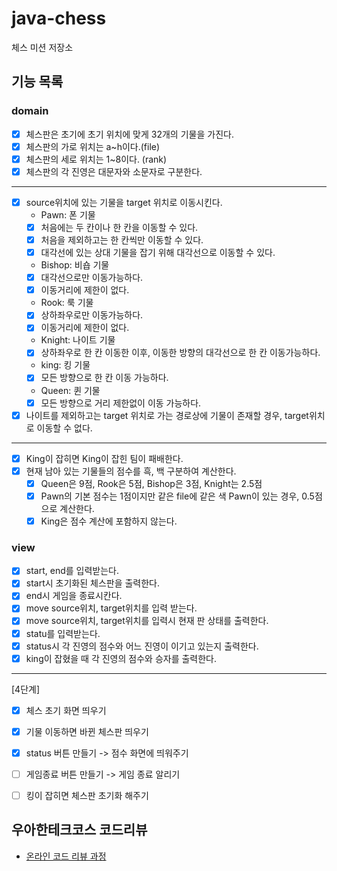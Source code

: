 # java-chess

체스 미션 저장소

## 기능 목록
### domain 
- [x] 체스판은 초기에 초기 위치에 맞게 32개의 기물을 가진다. 
- [x] 체스판의 가로 위치는 a~h이다.(file) 
- [x] 체스판의 세로 위치는 1~8이다. (rank)
- [x] 체스판의 각 진영은 대문자와 소문자로 구분한다.
---  
- [x] source위치에 있는 기물을 target 위치로 이동시킨다. 
    * Pawn: 폰 기물 
    - [x] 처음에는 두 칸이나 한 칸을 이동할 수 있다. 
    - [x] 처음을 제외하고는 한 칸씩만 이동할 수 있다. 
    - [x] 대각선에 있는 상대 기물을 잡기 위해 대각선으로 이동할 수 있다. 
    
    * Bishop: 비숍 기물
    - [x] 대각선으로만 이동가능하다. 
    - [x] 이동거리에 제한이 없다. 
    
    * Rook: 룩 기물 
    - [x] 상하좌우로만 이동가능하다. 
    - [x] 이동거리에 제한이 없다. 
    
    * Knight: 나이트 기물 
    - [x] 상하좌우로 한 칸 이동한 이후, 이동한 방향의 대각선으로 한 칸 이동가능하다. 
    
    * king: 킹 기물 
    - [x] 모든 방향으로 한 칸 이동 가능하다. 
    
    * Queen: 퀸 기물 
    - [x] 모든 방향으로 거리 제한없이 이동 가능하다.
    
- [x] 나이트를 제외하고는 target 위치로 가는 경로상에 기물이 존재할 경우, target위치로 이동할 수 없다.  
---
- [x] King이 잡히면 King이 잡힌 팀이 패배한다. 
- [x] 현재 남아 있는 기물들의 점수를 흑, 백 구분하여 계산한다. 
    - [x] Queen은 9점, Rook은 5점, Bishop은 3점, Knight는 2.5점
    - [x] Pawn의 기본 점수는 1점이지만 같은 file에 같은 색 Pawn이 있는 경우, 0.5점으로 계산한다. 
    - [x] King은 점수 계산에 포함하지 않는다. 
### view
- [x] start, end를 입력받는다. 
- [x] start시 초기화된 체스판을 출력한다. 
- [x] end시 게임을 종료시칸다.
- [x] move source위치, target위치를 입력 받는다. 
- [x] move source위치, target위치를 입력시 현재 판 상태를 출력한다.   
- [x] statu를 입력받는다. 
- [x] status시 각 진영의 점수와 어느 진영이 이기고 있는지 출력한다. 
- [x] king이 잡혔을 때 각 진영의 점수와 승자를 출력한다.

---
[4단계]
- [x] 체스 초기 화면 띄우기 
- [x] 기물 이동하면 바뀐 체스판 띄우기 
- [x] status 버튼 만들기 -> 점수 화면에 띄워주기
- [ ] 게임종료 버튼 만들기 -> 게임 종료 알리기  
- [ ] 킹이 잡히면 체스판 초기화 해주기


## 우아한테크코스 코드리뷰

- [온라인 코드 리뷰 과정](https://github.com/woowacourse/woowacourse-docs/blob/master/maincourse/README.md)
